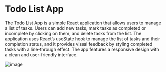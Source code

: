 # Todo List App

The Todo List App is a simple React application that allows users to manage a list of tasks. Users can add new tasks, mark tasks as completed or incomplete by clicking on them, and delete tasks from the list. The application uses React’s useState hook to manage the list of tasks and their completion status, and it provides visual feedback by styling completed tasks with a line-through effect. The app features a responsive design with a clean and user-friendly interface.

![image](https://github.com/user-attachments/assets/ecb5b4e1-ca74-4242-9c0a-adf1fca40db5)

